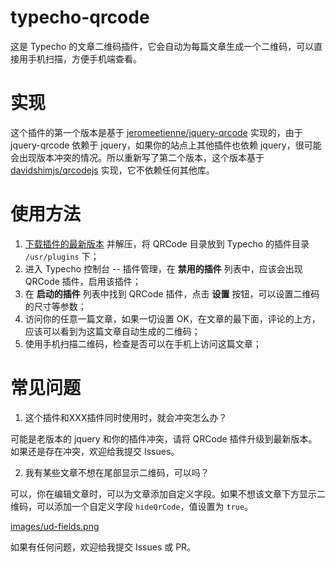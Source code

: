 # typecho-qrcode
这是 Typecho 的文章二维码插件，它会自动为每篇文章生成一个二维码，可以直接用手机扫描，方便手机端查看。

实现
===========
这个插件的第一个版本是基于 [jeromeetienne/jquery-qrcode](https://github.com/jeromeetienne/jquery-qrcode) 实现的，由于 jquery-qrcode 依赖于 jquery，如果你的站点上其他插件也依赖 jquery，很可能会出现版本冲突的情况。所以重新写了第二个版本，这个版本基于 [davidshimjs/qrcodejs](https://github.com/davidshimjs/qrcodejs) 实现，它不依赖任何其他库。

使用方法
===========
1. [下载插件的最新版本](https://github.com/aneasystone/typecho-qrcode/releases) 并解压，将 QRCode 目录放到 Typecho 的插件目录 `/usr/plugins` 下；
1. 进入 Typecho 控制台 -- 插件管理，在 **禁用的插件** 列表中，应该会出现 QRCode 插件，启用该插件；
1. 在 **启动的插件** 列表中找到 QRCode 插件，点击 **设置** 按钮，可以设置二维码的尺寸等参数；
1. 访问你的任意一篇文章，如果一切设置 OK，在文章的最下面，评论的上方，应该可以看到为这篇文章自动生成的二维码；
1. 使用手机扫描二维码，检查是否可以在手机上访问这篇文章；

常见问题
===========

1. 这个插件和XXX插件同时使用时，就会冲突怎么办？

可能是老版本的 jquery 和你的插件冲突，请将 QRCode 插件升级到最新版本。如果还是存在冲突，欢迎给我提交 Issues。

2. 我有某些文章不想在尾部显示二维码，可以吗？

可以，你在编辑文章时，可以为文章添加自定义字段。如果不想该文章下方显示二维码，可以添加一个自定义字段 `hideQrCode`，值设置为 `true`。

[images/ud-fields.png](images/ud-fields.png)

如果有任何问题，欢迎给我提交 Issues 或 PR。
